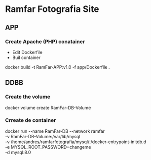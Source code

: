 # Ramfar Fotografia Site
## APP
### Create Apache (PHP) conatainer
- Edit Dockerfile
- Buil container

docker build -t RamFar-APP:v1.0 -f app/Dockerfile .

## DDBB

### Create the volume
docker volume create RamFar-DB-Volume

### Crreate de container 
docker run --name RamFar-DB --network ramfar \
	-v RamFar-DB-Volume:/var/lib/mysql \
	-v /home/andres/ramfarfotografia/mysql/:/docker-entrypoint-initdb.d \
	-e MYSQL_ROOT_PASSWORD=changeme \
	-d mysql:8.0


